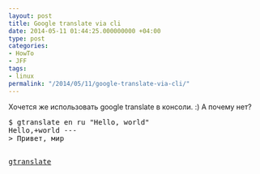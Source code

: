 ```yaml
---
layout: post
title: Google translate via cli
date: 2014-05-11 01:44:25.000000000 +04:00
type: post
categories:
- HowTo
- JFF
tags:
- linux
permalink: "/2014/05/11/google-translate-via-cli/"
---
```

<p>Хочется же использовать google translate в консоли. :) А почему нет?</p>
<pre class="brush:shell">$ gtranslate en ru &quot;Hello, world&quot;
Hello,+world ---
> Привет, мир

[gtranslate](https://github.com/RussianPenguin/cliUtils/blob/master/gtranslate "Google Translate via command line")


